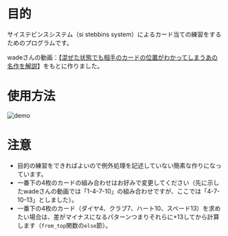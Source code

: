 # 目的
サイステビンスシステム（si stebbins system）によるカード当ての練習をするためのプログラムです。

wadeさんの動画：【[混ぜた状態でも相手のカードの位置がわかってしまうあの名作を解説](https://youtu.be/BYR49QezWo0)】をもとに作りました。

# 使用方法

![demo](https://user-images.githubusercontent.com/85237728/178111610-e355443c-0b9f-45e6-8d1e-6c5b861bc230.gif)


# 注意
- 目的の練習をできればよいので例外処理を記述していない簡素な作りになっています。
- 一番下の4枚のカードの組み合わせはお好みで変更してください（先に示したwadeさんの動画では「1-4-7-10」の組み合わせですが、ここでは「4-7-10-13」としました）。
- 一番下の4枚のカード（ダイヤ4、クラブ7、ハート10、スペード13）を求めたい場合は、差がマイナスになるパターンつまりそれらに+13してから計算します（`from_top`関数の`else`節）。
